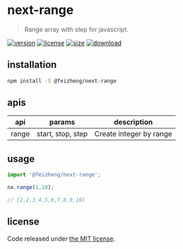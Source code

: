 # next-range
> Range array with step for javascript.

[![version][version-image]][version-url]
[![license][license-image]][license-url]
[![size][size-image]][size-url]
[![download][download-image]][download-url]

## installation
```bash
npm install -S @feizheng/next-range
```


## apis
| api     | params            | description             |
| ------- | ----------------- | ----------------------- |
| range | start, stop, step | Create integer by range |

## usage
```js
import '@feizheng/next-range';

nx.range(1,10);

// [1,2,3,4,5,6,7,8,9,10]
```

## license
Code released under [the MIT license](https://github.com/afeiship/next-range/blob/master/LICENSE.txt).

[version-image]: https://img.shields.io/npm/v/@feizheng/next-range
[version-url]: https://npmjs.org/package/@feizheng/next-range

[license-image]: https://img.shields.io/npm/l/@feizheng/next-range
[license-url]: https://github.com/afeiship/next-range/blob/master/LICENSE.txt

[size-image]: https://img.shields.io/bundlephobia/minzip/@feizheng/next-range
[size-url]: https://github.com/afeiship/next-range/blob/master/dist/next-range.min.js

[download-image]: https://img.shields.io/npm/dm/@feizheng/next-range
[download-url]: https://www.npmjs.com/package/@feizheng/next-range
